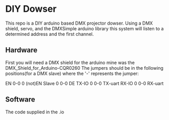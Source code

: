 # DIY Dowser
This repo is a DIY arduino based DMX projector dowser. Using a DMX shield, servo, and the DMXSimple arduino library this system will listen to a determined address and the first channel.

## Hardware
First you will need a DMX shield for the arduino mine was the DMX_Shield_for_Arduino-CQR0260
The jumpers should be in the following positions(for a DMX slave) where the '-' represents the jumper:

EN    0-0 0 (not)EN
Slave 0 0-0 DE
TX-IO 0 0-0 TX-uart
RX-IO 0 0-0 RX-uart

## Software
The code supplied in the .io
